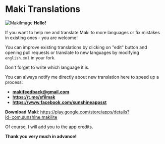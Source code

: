# Maki Translations
![MakiImage](https://habrastorage.org/webt/sz/ws/t3/szwst3q7joj3kpq1agv9mqfeggk.png)
**Hello!**

If you want to help me and translate Maki to more languages or fix mistakes in existing ones - you are welcome!

You can improve existing translations by clicking on "edit" button and opening pull requests or translate to new languages by modifying `english.xml` in your fork.

Don't forget to write which language it is. 

You can always notify me directly about new translation here to speed up a process:
- **makifeedback@gmail.com** 
- **https://t.me/sfilmak**
- **https://www.facebook.com/sunshineappsst**

**Download Maki**: https://play.google.com/store/apps/details?id=com.sunshine.makilite

Of course, I will add you to the app credits.

**Thank you very much in advance!**


